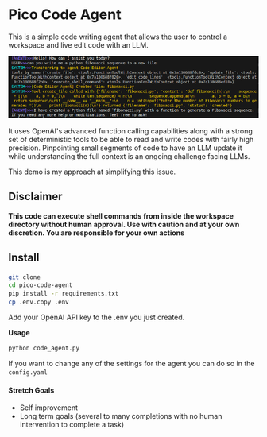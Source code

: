 # Pico Code Agent

This is a simple code writing agent that allows the user to control a workspace and live edit code with an LLM. 

![demo](assets/demo.png)

It uses OpenAI's advanced function calling capabilities along with a strong set of deterministic tools to be able to read and write codes with fairly high precision. Pinpointing small segments of code to have an LLM update it while understanding the full context is an ongoing challenge facing LLMs. 

This demo is my approach at simplifying this issue. 

## Disclaimer

__**This code can execute shell commands from inside the workspace directory without human approval. Use with caution and at your own discretion. You are responsible for your own actions**__

## Install 

```bash
git clone 
cd pico-code-agent
pip install -r requirements.txt
cp .env.copy .env
```

Add your OpenAI API key to the .env you just created.

**Usage**

```bash
python code_agent.py
```

If you want to change any of the settings for the agent you can do so in the `config.yaml`

#### Stretch Goals

- Self improvement
- Long term goals (several to many completions with no human intervention to complete a task)
